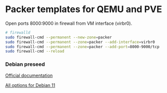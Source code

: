 # Packer templates for QEMU and PVE

Open ports 8000:9000 in firewall from VM interface (virbr0).

```sh
# firewalld
sudo firewall-cmd --permanent --new-zone=packer
sudo firewall-cmd --permanent --zone=packer --add-interface=virbr0
sudo firewall-cmd --permanent --zone=packer --add-port=8000-9000/tcp
sudo firewall-cmd --reload
```

### Debian preseed

[Official documentation](https://wiki.debian.org/DebianInstaller/Preseed)

[All options for Debian 11](https://preseed.debian.net/debian-preseed/bullseye/amd64-main-full.txt)

